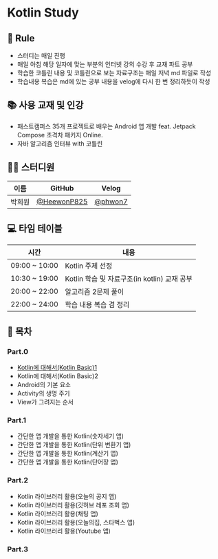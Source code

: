 # Kotlin Study

## 🌳 Rule

* 스터디는 매일 진행
* 매일 아침 해당 일자에 맞는 부분의 인터넷 강의 수강 후 교재 파트 공부
* 학습한 코틀린 내용 및 코틀린으로 보는 자료구조는 매일 저녁 md 파일로 작성
* 학습내용 복습은 md에 있는 공부 내용을 velog에 다시 한 번 정리하듯이 작성

## 📚 사용 교재 및 인강
* 패스트캠퍼스 35개 프로젝트로 배우는 Android 앱 개발 feat. Jetpack Compose 초격차 패키지 Online.
* 자바 알고리즘 인터뷰 with 코틀린


## 👨‍💻 스터디원

|이름|GitHub|Velog|
|------|---|---|
|박희원|[@HeewonP825](https://github.com/HeewonP825)|[@phwon7](https://velog.io/@phwon7)|


## 💻 타임 테이블

|시간|내용|
|------|---|
|09:00 ~ 10:00|Kotlin 주제 선정|
|10:30 ~ 19:00|Kotlin 학습 및 자료구조(in kotlin) 교재 공부|
|20:00 ~ 22:00|알고리즘 2문제 풀이|
|22:00 ~ 24:00|학습 내용 복습 겸 정리|

## 📑 목차

### Part.0

* [Kotlin에 대해서(Kotlin Basic)1](https://github.com/HeewonP825/Kotlin_Study/commit/44889cfabd17c822082594a7a5e927e53d3d515c)
* Kotlin에 대해서(Kotlin Basic)2
* Android의 기본 요소
* Activity의 생명 주기
* View가 그려지는 순서

### Part.1

* 간단한 앱 개발을 통한 Kotlin(숫자세기 앱)
* 간단한 앱 개발을 통한 Kotlin(단위 변환기 앱)
* 간단한 앱 개발을 통한 Kotlin(계산기 앱)
* 간단한 앱 개발을 통한 Kotlin(단어장 앱)

### Part.2

* Kotlin 라이브러리 활용(오늘의 공지 앱)
* Kotlin 라이브러리 활용(깃허브 레포 조회 앱)
* Kotlin 라이브러리 활용(채팅 앱)
* Kotlin 라이브러리 활용(오늘의집, 스타벅스 앱)
* Kotlin 라이브러리 활용(Youtube 앱)


### Part.3

